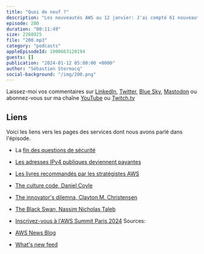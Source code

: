 ```yaml
---
title: "Quoi de neuf ?"
description: "Les nouveautés AWS au 12 janvier: J'ai compté 61 nouveautés depuis le 29 décembre, dont 45 en 2024. Il s'agit essentiellement de mise à disposition de services et fonctionalités existantes dans de nouvelles régions. A part ca, rien de marquant pendant la trève hivernale. Je reviens sur deux changements pour 2024, une liste de livres à recommander et le Summit AWS Paris 2024."
episode: 200
duration: "00:11:49"
size: 2268925
file: "200.mp3"
category: "podcasts"
appleEpisodeId: 1000663120194
guests: []
publication: "2024-01-12 05:00:00 +0000"
author: "Sébastien Stormacq"
social-background: "/img/200.png"
---
```


Laissez-moi vos commentaires sur [LinkedIn](https://www.linkedin.com/in/sebastienstormacq/), [Twitter](https://twitter.com/sebsto), [Blue Sky](https://bsky.app/profile/sebsto.bsky.social), [Mastodon](https://awscommunity.social/@sebsto) ou abonnez-vous sur ma chaîne [YouTube](https://www.youtube.com/sebsto) ou [Twitch.tv](https://www.twitch.tv/sebAWS)

## Liens

Voici les liens vers les pages des services dont nous avons parlé dans l'épisode.

- La [fin des questions de sécurité](https://aws.amazon.com/about-aws/whats-new/2024/01/aws-accounts-discontinues-security-challenge-questions/)
- [Les adresses IPv4 publiques deviennent payantes](https://aws.amazon.com/blogs/aws/new-aws-public-ipv4-address-charge-public-ip-insights/)
- [Les livres recommandés par les stratégistes AWS](https://aws.amazon.com/blogs/enterprise-strategy/book-recommendations-from-the-aws-enterprise-strategy-team/)
- [The culture code, Daniel Coyle](https://www.amazon.com/Culture-Code-Secrets-Highly-Successful-ebook/dp/B01MSY1Y6Z)
- [The innovator's dilemna, Clayton M. Christensen](https://www.amazon.com/Innovators-Dilemma-Technologies-Management-Innovation-ebook/dp/B012BLTM6I)
- [The Black Swan, Nassim Nicholas Taleb](https://www.amazon.com/Black-Swan-Second-Improbable-Incerto-ebook/dp/B00139XTG4)
- [Inscrivez-vous à l'AWS Summit Paris 2024](https://aws.amazon.com/fr/events/summits/emea/paris/)
Sources: 

- [AWS News Blog](https://aws.amazon.com/blogs/aws/)
- [What's new feed](https://aws.amazon.com/about-aws/whats-new/2023/)
